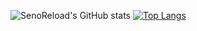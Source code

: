 ![SenoReload's GitHub stats](https://github-readme-stats-vejb.vercel.app/api?username=senoreload&show_icons=true&theme=aura&count_private=true)
[![Top Langs](https://github-readme-stats-vejb.vercel.app/api/top-langs/?username=senoreload&layout=compact&theme=dark&langs_count=10&exclude_repo=StealthSignatures.github.io)]([https://github.com/anuraghazra/github-readme-stats](https://github.com/SenoReload/my-stats))

